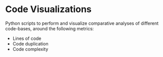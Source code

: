 # Code Visualizations

Python scripts to perform and visualize comparative analyses of different code-bases, around the following metrics:

* Lines of code
* Code duplication
* Code complexity